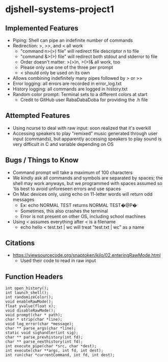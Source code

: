 # djshell-systems-project1

## Implemented Features
- Piping: Shell can pipe an indefinite number of commands
- Redirection: >, >>, and < all work
    - "command n>(>) file" will redirect file descriptor n to file
    - "command &>(>) file" will redirect both stdout and stderror to file
    - Order doesn't matter: >(>)n, >(>)& all work, too
    - Please only use one of the three per prompt
    - < should only be used on its own
- Allows combining indefinitely many pipes followed by > or >>
- Error logging: all errors are recorded in error_log.txt
- History logging: all commands are logged in history.txt
- Random color prompt: Terminal sets to a different colors at start
    - Credit to GitHub user RabaDabaDoba for providing the .h file

## Attempted Features
- Using ncurse to deal with raw input: soon realized that it's overkill
- Accessing speakers to play "remixed" music generated through user input (commands), but apparently accessing speakers to play sound is very difficult in C and variable depending on OS

## Bugs / Things to Know
- Command prompt will take a maximum of 100 characters
- We kindly ask all commands and symbols are separated by spaces; the shell may work anyways, but we programmed with spaces assumed so 'tis best to avoid unforeseen errors and use spaces
- On Mac devices only, using echo on 11-letter words will return odd messages
    - Ex: echo NORMAL TEST returns NORMAL TEST�@P�
    - Sometimes, this also crashes the terminal
    - Error is not present on other OS, including school machines
- Using < assumes everything after < is a filename
    - echo hello < test.txt | wc will treat "test.txt | wc" as a name

## Citations
 - https://viewsourcecode.org/snaptoken/kilo/02.enteringRawMode.html
    - Used their code to read in raw input

## Function Headers
```
int open_history();
int launch_shell();
int randomizeColor();
void enableRawMode();
float yvalue(float x);
void disableRawMode();
void prompt(char * path);
char * strip(char *line);
void log_error(char *message);
char ** parse_args(char *line);
static void sighandler(int sig);
char ** parse_prevhistory(int fd);
char ** parse_nexthistory(int fd);
int execute_pipe(char *src, char *dest);
int execute(char **args, int fd, int dest);
int run(char *currentCommand, int fd, int dest);
```
